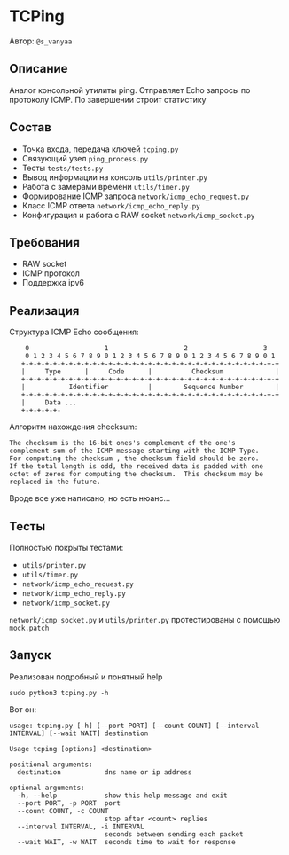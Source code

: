 # TCPing

Автор: `@s_vanyaa`

## Описание

Аналог консольной утилиты ping. Отправляет Echo запросы по протоколу ICMP. По завершении строит статистику

## Состав

* Точка входа, передача ключей `tcping.py`
* Связующий узел `ping_process.py`
* Тесты `tests/tests.py`
* Вывод информации на консоль `utils/printer.py`
* Работа с замерами времени `utils/timer.py`
* Формирование ICMP запроса `network/icmp_echo_request.py`
* Класс ICMP ответа `network/icmp_echo_reply.py`
* Конфигурация и работа с RAW socket `network/icmp_socket.py`

## Требования

* RAW socket
* ICMP протокол
* Поддержка ipv6

## Реализация

Структура ICMP Echo сообщения:

```
    0                   1                   2                   3
    0 1 2 3 4 5 6 7 8 9 0 1 2 3 4 5 6 7 8 9 0 1 2 3 4 5 6 7 8 9 0 1
   +-+-+-+-+-+-+-+-+-+-+-+-+-+-+-+-+-+-+-+-+-+-+-+-+-+-+-+-+-+-+-+-+
   |     Type      |     Code      |          Checksum             |
   +-+-+-+-+-+-+-+-+-+-+-+-+-+-+-+-+-+-+-+-+-+-+-+-+-+-+-+-+-+-+-+-+
   |           Identifier          |        Sequence Number        |
   +-+-+-+-+-+-+-+-+-+-+-+-+-+-+-+-+-+-+-+-+-+-+-+-+-+-+-+-+-+-+-+-+
   |     Data ...
   +-+-+-+-+-
```

Алгоритм нахождения checksum:

```
The checksum is the 16-bit ones's complement of the one's
complement sum of the ICMP message starting with the ICMP Type.
For computing the checksum , the checksum field should be zero.
If the total length is odd, the received data is padded with one
octet of zeros for computing the checksum.  This checksum may be
replaced in the future.
```

Вроде все уже написано, но есть нюанс...

## Тесты

Полностью покрыты тестами:

* `utils/printer.py`
* `utils/timer.py`
* `network/icmp_echo_request.py`
* `network/icmp_echo_reply.py`
* `network/icmp_socket.py`

`network/icmp_socket.py` и `utils/printer.py` протестированы с помощью `mock.patch`

## Запуск

Реализован подробный и понятный help

`sudo python3 tcping.py -h`

Вот он:

```
usage: tcping.py [-h] [--port PORT] [--count COUNT] [--interval INTERVAL] [--wait WAIT] destination

Usage tcping [options] <destination>

positional arguments:
  destination           dns name or ip address

optional arguments:
  -h, --help            show this help message and exit
  --port PORT, -p PORT  port
  --count COUNT, -c COUNT
                        stop after <count> replies
  --interval INTERVAL, -i INTERVAL
                        seconds between sending each packet
  --wait WAIT, -w WAIT  seconds time to wait for response
```

